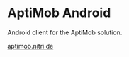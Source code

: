 # AptiMob Android
Android client for the AptiMob solution.

[aptimob.nitri.de](http://aptimob.nitri.de)

